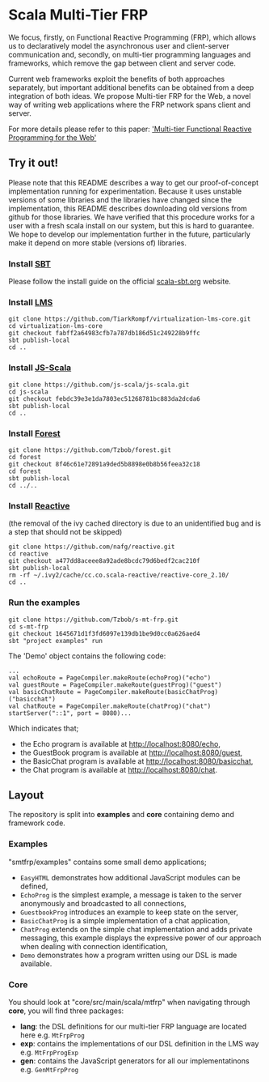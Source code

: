 # Scala Multi-Tier FRP

We focus, firstly, on Functional Reactive Programming (FRP), which allows us to declaratively model the asynchronous user and client-server communication and, secondly, on multi-tier programming languages and frameworks, which remove the gap between client and server code.

Current web frameworks exploit the benefits of both approaches separately, but important additional benefits can be obtained from a deep integration of both ideas.
We propose Multi-tier FRP for the Web, a novel way of writing web applications where the FRP network spans client and server.

For more details please refer to this paper: ['Multi-tier Functional Reactive Programming for the Web'](https://lirias.kuleuven.be/bitstream/123456789/458251/1/sigplanconf-template.pdf) 

## Try it out!

Please note that this README describes a way to get our proof-of-concept
implementation running for experimentation.  Because it uses unstable
versions of some libraries and the libraries have changed since the
implementation, this README describes downloading old versions from
github for those libraries.  We have verified that this procedure
works for a user with a fresh scala install on our system, but this is
hard to guarantee.  We hope to develop our implementation further in
the future, particularly make it depend on more stable (versions of)
libraries.

### Install [SBT](http://www.scala-sbt.org/)

Please follow the install guide on the official [scala-sbt.org](http://www.scala-sbt.org/release/docs/Getting-Started/Setup.html#installing-sbt) website.

### Install [LMS](https://github.com/TiarkRompf/virtualization-lms-core)

    git clone https://github.com/TiarkRompf/virtualization-lms-core.git
    cd virtualization-lms-core
    git checkout fabff2a64983cfb7a787db186d51c249228b9ffc
    sbt publish-local
    cd ..

### Install [JS-Scala](https://github.com/js-scala/js-scala)

    git clone https://github.com/js-scala/js-scala.git
    cd js-scala
    git checkout febdc39e3e1da7803ec51268781bc883da2dcda6
    sbt publish-local
    cd ..

### Install [Forest](https://github.com/js-scala/forest)

    git clone https://github.com/Tzbob/forest.git
    cd forest
    git checkout 8f46c61e72891a9ded5b8898e0b8b56feea32c18
    cd forest
    sbt publish-local
    cd ../..

### Install [Reactive](https://github.com/nafg/reactive/)
(the removal of the ivy cached directory is due to an unidentified bug and is a step that should not be skipped)

    git clone https://github.com/nafg/reactive.git
    cd reactive
    git checkout a477dd8aceee8a92ade8bcdc79d6bedf2cac210f  
    sbt publish-local
    rm -rf ~/.ivy2/cache/cc.co.scala-reactive/reactive-core_2.10/
    cd ..

### Run the examples

    git clone https://github.com/Tzbob/s-mt-frp.git
    cd s-mt-frp
    git checkout 1645671d1f3fd6097e139db1be9d0cc0a626aed4
    sbt "project examples" run

The 'Demo' object contains the following code:
```
...
val echoRoute = PageCompiler.makeRoute(echoProg)("echo")
val guestRoute = PageCompiler.makeRoute(guestProg)("guest")
val basicChatRoute = PageCompiler.makeRoute(basicChatProg)("basicchat")
val chatRoute = PageCompiler.makeRoute(chatProg)("chat")
startServer("::1", port = 8080)...
```
Which indicates that;

- the Echo program is available at [http://localhost:8080/echo](http://localhost:8080/echo),
- the GuestBook program is available at [http://localhost:8080/guest](http://localhost:8080/guest),
- the BasicChat program is available at [http://localhost:8080/basicchat](http://localhost:8080/basicchat),
- the Chat program is available at [http://localhost:8080/chat](http://localhost:8080/chat).

## Layout

The repository is split into **examples** and **core** containing demo and framework code.

### Examples

"smtfrp/examples" contains some small demo applications;

- ```EasyHTML``` demonstrates how additional JavaScript modules can be defined,
- ```EchoProg``` is the simplest example, a message is taken to the server anonymously and broadcasted to all connections,
- ```GuestbookProg``` introduces an example to keep state on the server,
- ```BasicChatProg``` is a simple implementation of a chat application,
- ```ChatProg``` extends on the simple chat implementation and adds private messaging, this example displays the expressive power of our approach when dealing with connection identification,
- ```Demo``` demonstrates how a program written using our DSL is made available.

### Core

You should look at "core/src/main/scala/mtfrp" when navigating through **core**, you will find three packages:

- **lang**: the DSL definitions for our multi-tier FRP language are located here e.g. ```MtFrpProg```
- **exp**: contains the implementations of our DSL definition in the LMS way e.g. ```MtFrpProgExp```
- **gen**: contains the JavaScript generators for all our implementatinons e.g. ```GenMtFrpProg```
